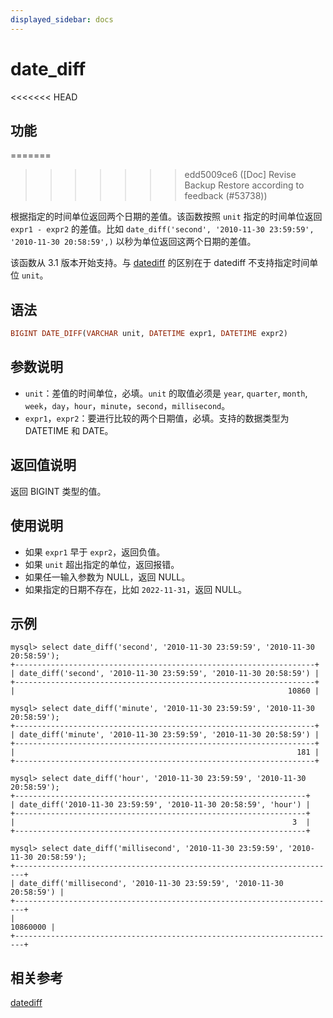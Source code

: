 ```yaml
---
displayed_sidebar: docs
---
```


# date_diff

<<<<<<< HEAD
## 功能
=======

>>>>>>> edd5009ce6 ([Doc] Revise Backup Restore according to feedback (#53738))

根据指定的时间单位返回两个日期的差值。该函数按照 `unit` 指定的时间单位返回 `expr1 - expr2` 的差值。比如 `date_diff('second', '2010-11-30 23:59:59', '2010-11-30 20:58:59',)` 以秒为单位返回这两个日期的差值。

该函数从 3.1 版本开始支持。与 [datediff](./datediff.md) 的区别在于 datediff 不支持指定时间单位 `unit`。

## 语法

```Haskell
BIGINT DATE_DIFF(VARCHAR unit, DATETIME expr1, DATETIME expr2)
```

## 参数说明

- `unit`：差值的时间单位，必填。`unit` 的取值必须是 `year`, `quarter`, `month`, `week`，`day`，`hour`，`minute`，`second`，`millisecond`。
- `expr1`，`expr2`：要进行比较的两个日期值，必填。支持的数据类型为 DATETIME 和 DATE。

## 返回值说明

返回 BIGINT 类型的值。

## 使用说明

- 如果 `expr1` 早于 `expr2`，返回负值。
- 如果 `unit` 超出指定的单位，返回报错。
- 如果任一输入参数为 NULL，返回 NULL。
- 如果指定的日期不存在，比如 `2022-11-31`，返回 NULL。

## 示例

```Plain Text
mysql> select date_diff('second', '2010-11-30 23:59:59', '2010-11-30 20:58:59');
+-------------------------------------------------------------------+
| date_diff('second', '2010-11-30 23:59:59', '2010-11-30 20:58:59') |
+-------------------------------------------------------------------+
|                                                             10860 |

mysql> select date_diff('minute', '2010-11-30 23:59:59', '2010-11-30 20:58:59');
+-------------------------------------------------------------------+
| date_diff('minute', '2010-11-30 23:59:59', '2010-11-30 20:58:59') |
+-------------------------------------------------------------------+
|                                                               181 |
+-------------------------------------------------------------------+

mysql> select date_diff('hour', '2010-11-30 23:59:59', '2010-11-30 20:58:59');
+-----------------------------------------------------------------+
| date_diff('2010-11-30 23:59:59', '2010-11-30 20:58:59', 'hour') |
+-----------------------------------------------------------------+
|                                                              3  |
+-----------------------------------------------------------------+

mysql> select date_diff('millisecond', '2010-11-30 23:59:59', '2010-11-30 20:58:59');
+------------------------------------------------------------------------+
| date_diff('millisecond', '2010-11-30 23:59:59', '2010-11-30 20:58:59') |
+------------------------------------------------------------------------+
|                                                               10860000 |
+------------------------------------------------------------------------+
```

## 相关参考

[datediff](./datediff.md)
